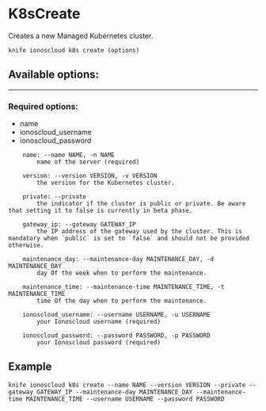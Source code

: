 # K8sCreate

Creates a new Managed Kubernetes cluster.

    knife ionoscloud k8s create (options)


## Available options:
---

### Required options:
* name
* ionoscloud_username
* ionoscloud_password

```
    name: --name NAME, -n NAME
        name of the server (required)

    version: --version VERSION, -v VERSION
        the version for the Kubernetes cluster.

    private: --private
        the indicator if the cluster is public or private. Be aware that setting it to false is currently in beta phase.

    gateway_ip: --gateway GATEWAY_IP
        the IP address of the gateway used by the cluster. This is mandatory when `public` is set to `false` and should not be provided otherwise.

    maintenance_day: --maintenance-day MAINTENANCE_DAY, -d MAINTENANCE_DAY
        day Of the week when to perform the maintenance.

    maintenance_time: --maintenance-time MAINTENANCE_TIME, -t MAINTENANCE_TIME
        time Of the day when to perform the maintenance.

    ionoscloud_username: --username USERNAME, -u USERNAME
        your Ionoscloud username (required)

    ionoscloud_password: --password PASSWORD, -p PASSWORD
        your Ionoscloud password (required)

```

## Example

    knife ionoscloud k8s create --name NAME --version VERSION --private --gateway GATEWAY_IP --maintenance-day MAINTENANCE_DAY --maintenance-time MAINTENANCE_TIME --username USERNAME --password PASSWORD

